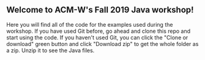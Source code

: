 ## Welcome to ACM-W's Fall 2019 Java workshop! ##
Here you will find all of the code for the examples used during the workshop. If you have used Git before, go ahead and clone this repo and start using the code. If you haven't used Git, you can click the "Clone or download" green button and click "Download zip" to get the whole folder as a zip. Unzip it to see the Java files.
